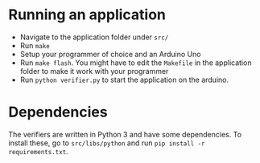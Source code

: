 # Running an application
- Navigate to the application folder under `src/`
- Run `make`
- Setup your programmer of choice and an Arduino Uno
- Run `make flash`. You might have to edit the `Makefile` in the application folder to make it work with your programmer
- Run `python verifier.py` to start the application on the arduino.

# Dependencies
The verifiers are written in Python 3 and have some dependencies. To install these, go to `src/libs/python` and run `pip install -r requirements.txt`.
